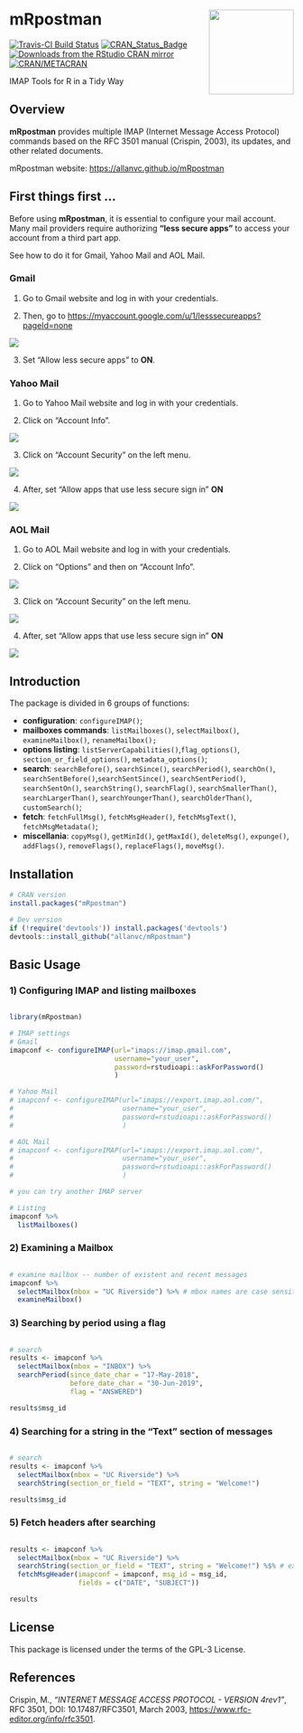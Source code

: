 
<!-- This document must be rendered in RStudio using the option "knitr with parameters" or rmarkdown::render("MyDocument.Rmd", params = list(password = "my_password"))-->

<!-- README.md is generated from README.Rmd. Please edit .Rmd file -->

# mRpostman <img src="man/figures/logo.png" align="right" width="150" />

<!-- # mRpostman <img src="man/figures/logo.png" align="right" /> -->

<!-- [![Downloads](http://cranlogs.r-pkg.org/badges/mRpostman?color=brightgreen)](http://www.r-pkg.org/pkg/mRpostman) -->

<!-- one space after links to display badges side by side -->

[![Travis-CI Build
Status](https://travis-ci.org/allanvc/mRpostman.svg?branch=master)](https://travis-ci.org/allanvc/mRpostman)
[![CRAN\_Status\_Badge](https://www.r-pkg.org/badges/version/mRpostman)](https://cran.r-project.org/package=mRpostman)
[![Downloads from the RStudio CRAN
mirror](https://cranlogs.r-pkg.org/badges/mRpostman)](https://cran.r-project.org/package=mRpostman)
[![CRAN/METACRAN](https://img.shields.io/cran/l/mRpostman)](https://opensource.org/licenses/GPL-3.0)

IMAP Tools for R in a Tidy Way

## Overview

**mRpostman** provides multiple IMAP (Internet Message Access Protocol)
commands based on the RFC 3501 manual (Crispin, 2003), its updates, and
other related documents.

mRpostman website: <https://allanvc.github.io/mRpostman>

## First things first …

Before using **mRpostman**, it is essential to configure your mail
account. Many mail providers require authorizing **“less secure apps”**
to access your account from a third part app.

See how to do it for Gmail, Yahoo Mail and AOL Mail.

### Gmail

1)  Go to Gmail website and log in with your credentials.

2)  Then, go to
    <https://myaccount.google.com/u/1/lesssecureapps?pageId=none>

<img src="man/figures/gmail1.png">

3)  Set “Allow less secure apps” to **ON**.

### Yahoo Mail

1)  Go to Yahoo Mail website and log in with your credentials.

2)  Click on “Account Info”.

<img src="man/figures/yahoo1.png">

3)  Click on “Account Security” on the left menu.

<img src="man/figures/yahoo2.png">

4)  After, set “Allow apps that use less secure sign in” **ON**

<img src="man/figures/yahoo3.png">

### AOL Mail

1)  Go to AOL Mail website and log in with your credentials.

2)  Click on “Options” and then on “Account Info”.

<img src="man/figures/aol1.png">

3)  Click on “Account Security” on the left menu.

<img src="man/figures/aol2.png">

4)  After, set “Allow apps that use less secure sign in” **ON**

<img src="man/figures/aol3.png">

## Introduction

The package is divided in 6 groups of functions:

  - **configuration**: `configureIMAP()`;
  - **mailboxes commands**: `listMailboxes()`, `selectMailbox()`,
    `examineMailbox()`, `renameMailbox();`
  - **options listing**: `listServerCapabilities()`,`flag_options()`,
    `section_or_field_options()`, `metadata_options()`;
  - **search**: `searchBefore()`, `searchSince()`, `searchPeriod()`,
    `searchOn()`, `searchSentBefore()`,`searchSentSince()`,
    `searchSentPeriod()`, `searchSentOn()`, `searchString()`,
    `searchFlag()`, `searchSmallerThan()`, `searchLargerThan()`,
    `searchYoungerThan()`, `searchOlderThan()`, `customSearch()`;
  - **fetch**: `fetchFullMsg()`, `fetchMsgHeader()`, `fetchMsgText()`,
    `fetchMsgMetadata()`;
  - **miscellania**: `copyMsg()`, `getMinId()`, `getMaxId()`,
    `deleteMsg()`, `expunge()`, `addFlags()`, `removeFlags()`,
    `replaceFlags()`, `moveMsg()`.

## Installation

``` r
# CRAN version
install.packages("mRpostman")

# Dev version
if (!require('devtools')) install.packages('devtools')
devtools::install_github("allanvc/mRpostman")
```

## Basic Usage

### 1\) Configuring IMAP and listing mailboxes

``` r

library(mRpostman)

# IMAP settings
# Gmail
imapconf <- configureIMAP(url="imaps://imap.gmail.com",
                          username="your_user",
                          password=rstudioapi::askForPassword()
                          )

# Yahoo Mail
# imapconf <- configureIMAP(url="imaps://export.imap.aol.com/",
#                           username="your_user",
#                           password=rstudioapi::askForPassword()
#                           )

# AOL Mail
# imapconf <- configureIMAP(url="imaps://export.imap.aol.com/",
#                           username="your_user",
#                           password=rstudioapi::askForPassword()
#                           )

# you can try another IMAP server

# Listing
imapconf %>%
  listMailboxes()
```

### 2\) Examining a Mailbox

``` r

# examine mailbox -- number of existent and recent messages
imapconf %>%
  selectMailbox(mbox = "UC Riverside") %>% # mbox names are case sensitive
  examineMailbox()
```

### 3\) Searching by period using a flag

``` r

# search
results <- imapconf %>%
  selectMailbox(mbox = "INBOX") %>%
  searchPeriod(since_date_char = "17-May-2018",
               before_date_char = "30-Jun-2019",
               flag = "ANSWERED")

results$msg_id
```

### 4\) Searching for a string in the “Text” section of messages

``` r

# search
results <- imapconf %>%
  selectMailbox(mbox = "UC Riverside") %>%
  searchString(section_or_field = "TEXT", string = "Welcome!")

results$msg_id
```

### 5\) Fetch headers after searching

``` r

results <- imapconf %>%
  selectMailbox(mbox = "UC Riverside") %>%
  searchString(section_or_field = "TEXT", string = "Welcome!") %$% # exposition pipe, not %>%!!
  fetchMsgHeader(imapconf = imapconf, msg_id = msg_id, 
                 fields = c("DATE", "SUBJECT"))

results
```

## License

This package is licensed under the terms of the GPL-3 License.

## References

Crispin, M., *“INTERNET MESSAGE ACCESS PROTOCOL - VERSION 4rev1”*, RFC
3501, DOI: 10.17487/RFC3501, March 2003,
<https://www.rfc-editor.org/info/rfc3501>.
